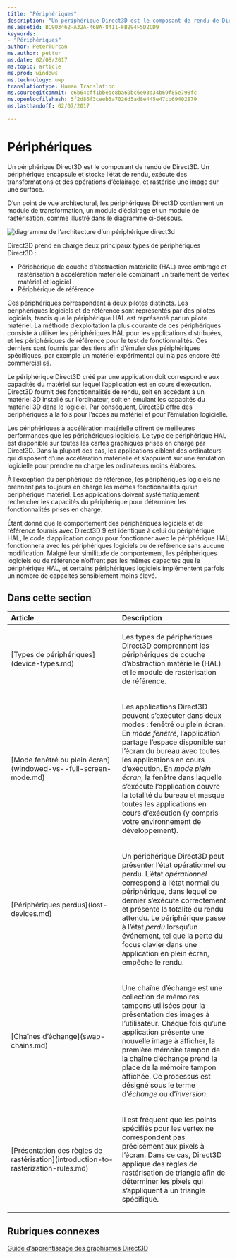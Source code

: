 ```yaml
---
title: "Périphériques"
description: "Un périphérique Direct3D est le composant de rendu de Direct3D. Un périphérique encapsule et stocke l’état de rendu, exécute des transformations et des opérations d’éclairage, et rastérise une image sur une surface."
ms.assetid: BC903462-A32A-46BA-8411-FB294F5D2CD9
keywords:
- "Périphériques"
author: PeterTurcan
ms.author: pettur
ms.date: 02/08/2017
ms.topic: article
ms.prod: windows
ms.technology: uwp
translationtype: Human Translation
ms.sourcegitcommit: c6b64cff1bbebc8ba69bc6e03d34b69f85e798fc
ms.openlocfilehash: 5f2d86f3ceeb5a7026d5ad8e445e47cb69402879
ms.lasthandoff: 02/07/2017

---
```


# <a name="devices"></a>Périphériques


Un périphérique Direct3D est le composant de rendu de Direct3D. Un périphérique encapsule et stocke l’état de rendu, exécute des transformations et des opérations d’éclairage, et rastérise une image sur une surface.

D’un point de vue architectural, les périphériques Direct3D contiennent un module de transformation, un module d’éclairage et un module de rastérisation, comme illustré dans le diagramme ci-dessous.

![diagramme de l’architecture d’un périphérique direct3d](images/d3ddev.png)

Direct3D prend en charge deux principaux types de périphériques Direct3D :

-   Périphérique de couche d’abstraction matérielle (HAL) avec ombrage et rastérisation à accélération matérielle combinant un traitement de vertex matériel et logiciel
-   Périphérique de référence

Ces périphériques correspondent à deux pilotes distincts. Les périphériques logiciels et de référence sont représentés par des pilotes logiciels, tandis que le périphérique HAL est représenté par un pilote matériel. La méthode d’exploitation la plus courante de ces périphériques consiste à utiliser les périphériques HAL pour les applications distribuées, et les périphériques de référence pour le test de fonctionnalités. Ces derniers sont fournis par des tiers afin d’émuler des périphériques spécifiques, par exemple un matériel expérimental qui n’a pas encore été commercialisé.

Le périphérique Direct3D créé par une application doit correspondre aux capacités du matériel sur lequel l’application est en cours d’exécution. Direct3D fournit des fonctionnalités de rendu, soit en accédant à un matériel 3D installé sur l’ordinateur, soit en émulant les capacités du matériel 3D dans le logiciel. Par conséquent, Direct3D offre des périphériques à la fois pour l’accès au matériel et pour l’émulation logicielle.

Les périphériques à accélération matérielle offrent de meilleures performances que les périphériques logiciels. Le type de périphérique HAL est disponible sur toutes les cartes graphiques prises en charge par Direct3D. Dans la plupart des cas, les applications ciblent des ordinateurs qui disposent d’une accélération matérielle et s’appuient sur une émulation logicielle pour prendre en charge les ordinateurs moins élaborés.

À l’exception du périphérique de référence, les périphériques logiciels ne prennent pas toujours en charge les mêmes fonctionnalités qu’un périphérique matériel. Les applications doivent systématiquement rechercher les capacités du périphérique pour déterminer les fonctionnalités prises en charge.

Étant donné que le comportement des périphériques logiciels et de référence fournis avec Direct3D 9 est identique à celui du périphérique HAL, le code d’application conçu pour fonctionner avec le périphérique HAL fonctionnera avec les périphériques logiciels ou de référence sans aucune modification. Malgré leur similitude de comportement, les périphériques logiciels ou de référence n’offrent pas les mêmes capacités que le périphérique HAL, et certains périphériques logiciels implémentent parfois un nombre de capacités sensiblement moins élevé.

## <a name="span-idin-this-sectionspanin-this-section"></a><span id="in-this-section"></span>Dans cette section


<table>
<colgroup>
<col width="50%" />
<col width="50%" />
</colgroup>
<thead>
<tr class="header">
<th align="left">Article</th>
<th align="left">Description</th>
</tr>
</thead>
<tbody>
<tr class="odd">
<td align="left"><p>[Types de périphériques](device-types.md)</p></td>
<td align="left"><p>Les types de périphériques Direct3D comprennent les périphériques de couche d’abstraction matérielle (HAL) et le module de rastérisation de référence.</p></td>
</tr>
<tr class="even">
<td align="left"><p>[Mode fenêtré ou plein écran](windowed-vs--full-screen-mode.md)</p></td>
<td align="left"><p>Les applications Direct3D peuvent s’exécuter dans deux modes : fenêtré ou plein écran. En <em>mode fenêtré</em>, l’application partage l’espace disponible sur l’écran du bureau avec toutes les applications en cours d’exécution. En <em>mode plein écran</em>, la fenêtre dans laquelle s’exécute l’application couvre la totalité du bureau et masque toutes les applications en cours d’exécution (y compris votre environnement de développement).</p></td>
</tr>
<tr class="odd">
<td align="left"><p>[Périphériques perdus](lost-devices.md)</p></td>
<td align="left"><p>Un périphérique Direct3D peut présenter l’état opérationnel ou perdu. L’état <em>opérationnel</em> correspond à l’état normal du périphérique, dans lequel ce dernier s’exécute correctement et présente la totalité du rendu attendu. Le périphérique passe à l’état <em>perdu</em> lorsqu’un événement, tel que la perte du focus clavier dans une application en plein écran, empêche le rendu.</p></td>
</tr>
<tr class="even">
<td align="left"><p>[Chaînes d’échange](swap-chains.md)</p></td>
<td align="left"><p>Une chaîne d’échange est une collection de mémoires tampons utilisées pour la présentation des images à l’utilisateur. Chaque fois qu’une application présente une nouvelle image à afficher, la première mémoire tampon de la chaîne d’échange prend la place de la mémoire tampon affichée. Ce processus est désigné sous le terme d’<em>échange</em> ou d’<em>inversion</em>.</p></td>
</tr>
<tr class="odd">
<td align="left"><p>[Présentation des règles de rastérisation](introduction-to-rasterization-rules.md)</p></td>
<td align="left"><p>Il est fréquent que les points spécifiés pour les vertex ne correspondent pas précisément aux pixels à l’écran. Dans ce cas, Direct3D applique des règles de rastérisation de triangle afin de déterminer les pixels qui s’appliquent à un triangle spécifique.</p></td>
</tr>
</tbody>
</table>

 

## <a name="span-idrelated-topicsspanrelated-topics"></a><span id="related-topics"></span>Rubriques connexes


[Guide d’apprentissage des graphismes Direct3D](index.md)

 

 





